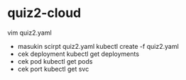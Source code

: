 # quiz2-cloud

vim quiz2.yaml 
- masukin scirpt quiz2.yaml
kubectl create -f quiz2.yaml
- cek deployment
kubectl get deployments
- cek pod
kubectl get pods
- cek port
kubectl get svc
